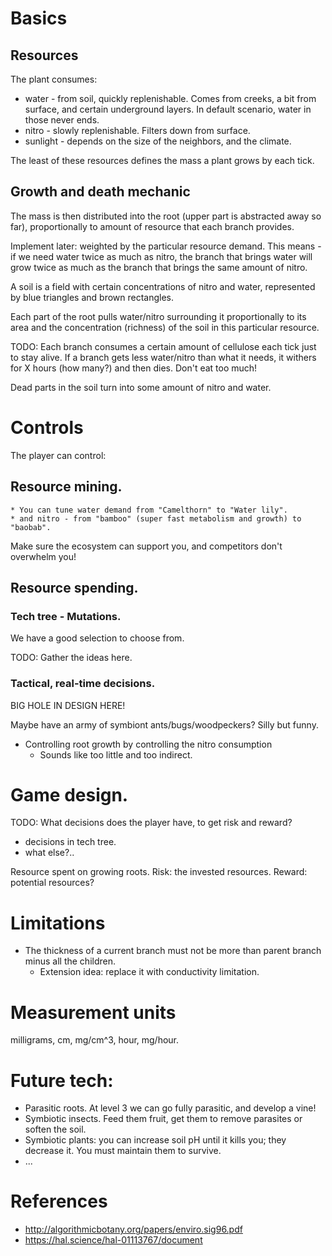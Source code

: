 
# Basics

## Resources

The plant consumes:
* water - from soil, quickly replenishable. Comes from creeks, 
  a bit from surface, and certain underground layers. In default scenario, 
  water in those never ends.
* nitro - slowly replenishable. Filters down from surface.
* sunlight - depends on the size of the neighbors, and the climate.

The least of these resources defines the mass a plant grows by each tick.

## Growth and death mechanic

The mass is then distributed into the root (upper part is abstracted away so far),
proportionally to amount of resource that each branch provides.

Implement later: weighted by the particular resource demand. This means - if 
we need water twice as much as nitro, the branch that brings water will grow
twice as much as the branch that brings the same amount of nitro.

A soil is a field with certain concentrations of nitro and water, represented 
by blue triangles and brown rectangles.

Each part of the root pulls water/nitro surrounding it proportionally to its area and 
the concentration (richness) of the soil in this particular resource.

TODO: Each branch consumes a certain amount of cellulose each tick just to 
stay alive. If a branch gets less water/nitro than what it needs, it 
withers for X hours (how many?) and then dies. Don't eat too much!

Dead parts in the soil turn into some amount of nitro and water.

# Controls

The player can control:

## Resource mining. 
    * You can tune water demand from "Camelthorn" to "Water lily".
    * and nitro - from "bamboo" (super fast metabolism and growth) to "baobab".

Make sure the ecosystem can support you, and competitors don't overwhelm you!

## Resource spending.

### Tech tree - Mutations.

We have a good selection to choose from.

TODO: Gather the ideas here.

### Tactical, real-time decisions.

BIG HOLE IN DESIGN HERE!

Maybe have an army of symbiont ants/bugs/woodpeckers? Silly but funny.

- Controlling root growth by controlling the nitro consumption
    * Sounds like too little and too indirect.


# Game design.

TODO: What decisions does the player have, to get risk and reward?
- decisions in tech tree.
- what else?..

Resource spent on growing roots.
Risk: the invested resources.
Reward: potential resources?


# Limitations
* The thickness of a current branch must not be more than parent branch minus all the children.
    - Extension idea: replace it with conductivity limitation.

# Measurement units
milligrams, cm, mg/cm^3, hour, mg/hour.


# Future tech:

* Parasitic roots. At level 3 we can go fully parasitic, and develop a vine!
* Symbiotic insects. Feed them fruit, get them to remove parasites or soften the soil.
* Symbiotic plants: you can increase soil pH until it kills you; they decrease it. You must
  maintain them to survive.
* ...



# References
* http://algorithmicbotany.org/papers/enviro.sig96.pdf
* https://hal.science/hal-01113767/document

